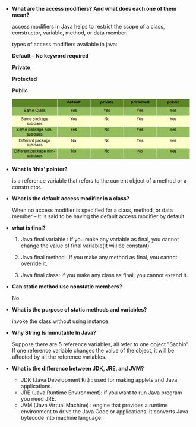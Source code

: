 - **What are the access modifiers? And what does each one of them mean?**

  access modifiers in Java helps to restrict the scope of a class, constructor, variable, method, or data member.

  types of access modifiers available in java:

  **Default – No keyword required**

  **Private**

  **Protected**

  **Public**

  ![Access-Modifiers](../img/Access-Modifiers-in-Java.png)

- **What is ‘this’ pointer?**

  is a reference variable that refers to the current object of a method or a constructor.

- **What is the default access modifier in a class?**

  When no access modifier is specified for a class, method, or data member – It is said to be having the default access modifier by default.

- **what is final?**

  1. Java final variable : If you make any variable as final, you cannot change the value of final variable(It will be constant).

  2. Java final method : If you make any method as final, you cannot override it.

  3. Java final class: If you make any class as final, you cannot extend it.

- **Can static method use nonstatic members?**

  No

- **What is the purpose of static methods and variables?**

  invoke the class without using instance.

- **Why String Is Immutable In Java?**

  Suppose there are 5 reference variables, all refer to one object "Sachin". If one reference variable changes the value of the object, it will be affected by all the reference variables.

- **What is the difference between JDK, JRE, and JVM?**

  - JDK (Java Development Kit) : used for making applets and Java applications.
  - JRE (Java Runtime Environment): if you want to run Java program you need JRE.
  - JVM (Java Virtual Machine) : engine that provides a runtime environment to drive the Java Code or applications. It converts Java bytecode into machine language.

